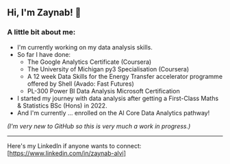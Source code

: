 ## Hi, I'm Zaynab! 👋

### A little bit about me:
- I'm currently working on my data analysis skills.
- So far I have done:
    - The Google Analytics Certificate (Coursera)
    - The University of Michigan py3 Specialisation (Coursera)
    - A 12 week Data Skills for the Energy Transfer accelerator programme offered by Shell (Avado: Fast Futures)
    - PL-300 Power BI Data Analysis Microsoft Certification
-  I started my journey with data analysis after getting a First-Class Maths & Statistics BSc (Hons) in 2022.
-  And I'm currently ... enrolled on the AI Core Data Analytics pathway!

_(I'm very new to GitHub so this is very much a work in progress.)_

----------
Here's my LinkedIn if anyone wants to connect: [https://www.linkedin.com/in/zaynab-alvi]
